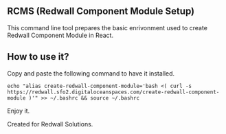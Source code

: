 ## RCMS (Redwall Component Module Setup)

This command line tool prepares the basic enrivonment used to create Redwall Component Module in React.

## How to use it?

Copy and paste the following command to have it installed.

    echo "alias create-redwall-component-module='bash <( curl -s https://redwall.sfo2.digitaloceanspaces.com/create-redwall-component-module )'" >> ~/.bashrc && source ~/.bashrc

Enjoy it.

Created for Redwall Solutions.
